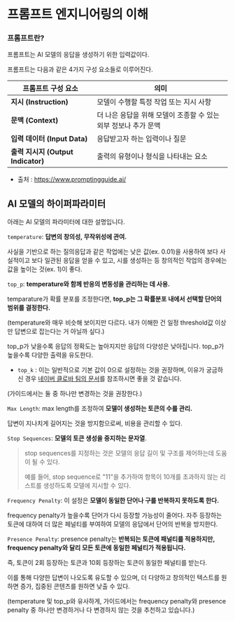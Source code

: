 # 프롬프트 엔지니어링의 이해

### 프롬프트란?

프롬프트는 AI 모델의 응답을 생성하기 위한 입력값이다.

프롬프트는 다음과 같은 4가지 구성 요소들로 이루어진다.

| **프롬프트 구성 요소**             | **의미**                                                     |
| ---------------------------------- | ------------------------------------------------------------ |
| **지시 (Instruction)**             | 모델이 수행할 특정 작업 또는 지시 사항                       |
| **문맥 (Context)**                 | 더 나은 응답을 위해 모델이 조종할 수 있는 외부 정보나 추가 문맥 |
| **입력 데이터 (Input Data)**       | 응답받고자 하는 입력이나 질문                                |
| **출력 지시지 (Output Indicator)** | 출력의 유형이나 형식을 나타내는 요소                         |

- 출처 : https://www.promptingguide.ai/



## AI 모델의 하이퍼파라미터

아래는 AI 모델의 파라미터에 대한 설명입니다.

`temperature`: **답변의 창의성, 무작위성에 관여.**

사실을 기반으로 하는 질의응답과 같은 작업에는 낮은 값(ex. 0.01)을 사용하여 보다 사실적이고 보다 일관된 응답을 얻을 수 있고,
시를 생성하는 등 창의적인 작업의 경우에는 값을 높이는 것(ex. 1)이 좋다.



`top_p`: **temperature와 함께 반응의 변동성을 관리하는 데 사용.**

temparature가 확률 분포를 조정한다면, **top_p는 그 확률분포 내에서 선택할 단어의 범위를 결정한다.**

(temperature와 매우 비슷해 보이지만 다르다. 내가 이해한 건 일정 threshold값 이상만 답변으로 잡는다는 거 아닐까 싶다.) 

top_p가 낮을수록 응답의 정확도는 높아지지만 응답의 다양성은 낮아집니다. top_p가 높을수록 다양한 출력을 유도한다.

- `top_k` : 이는 일반적으로 기본 값이 0으로 설정하는 것을 권장하며, 이유가 궁금하신 경우 [네이버 클로바 팀의 문서](https://guide.ncloud-docs.com/docs/clovastudio-info#TopK)를 참조하시면 좋을 것 같습니다.

(가이드에서는 둘 중 하나만 변경하는 것을 권장한다.)



`Max Length`: max length를 조정하여 **모델이 생성하는 토큰의 수를 관리.**

답변이 지나치게 길어지는 것을 방지함으로써, 비용을 관리할 수 있다.



`Stop Sequences`: **모델의 토큰 생성을 중지하는 문자열**. 

> stop sequences를 지정하는 것은 모델의 응답 길이 및 구조를 제어하는데 도움이 될 수 있다. 
>
> 예를 들어, stop sequence로 "11"을 추가하여 항목이 10개를 초과하지 않는 리스트를 생성하도록 모델에 지시할 수 있다.



`Frequency Penalty`: 이 설정은 **모델이 동일한 단어나 구를 반복하지 못하도록 한다.**

frequency penalty가 높을수록 단어가 다시 등장할 가능성이 줄어다. 자주 등장하는 토큰에 대하여 더 많은 페널티를 부여하여 모델의 응답에서 단어의 반복을 방지한다.



`Presence Penalty`: presence penalty는 **반복되는 토큰에 패널티를 적용하지만, frequency penalty와 달리 모든 토큰에 동일한 페널티가 적용됩니다.**

즉, 토큰이 2회 등장하는 토큰과 10회 등장하는 토큰이 동일한 페널티를 받는다.

이를 통해 다양한 답변이 나오도록 유도할 수 있으며, 더 다양하고 창의적인 텍스트를 원하면 증가, 집중된 콘텐츠를 원하면 낮출 수 있다.

(temperature 및 top_p와 유사하게, 가이드에서는 frequency penalty와 presence penalty 중 하나만 변경하거나  다 변경하지 않는 것을 추천하고 있습니다.)